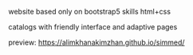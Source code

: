 website based only on bootstrap5 skills
html+css

catalogs with friendly interface and adaptive pages

preview: https://alimkhanakimzhan.github.io/simmed/
